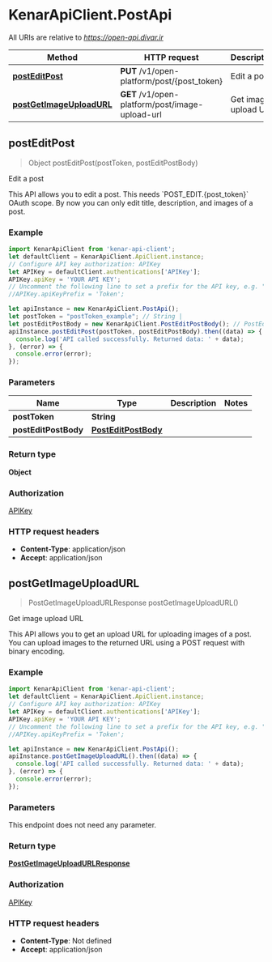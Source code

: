 # KenarApiClient.PostApi

All URIs are relative to *https://open-api.divar.ir*

Method | HTTP request | Description
------------- | ------------- | -------------
[**postEditPost**](PostApi.md#postEditPost) | **PUT** /v1/open-platform/post/{post_token} | Edit a post
[**postGetImageUploadURL**](PostApi.md#postGetImageUploadURL) | **GET** /v1/open-platform/post/image-upload-url | Get image upload URL



## postEditPost

> Object postEditPost(postToken, postEditPostBody)

Edit a post

This API allows you to edit a post. This needs &#x60;POST_EDIT.{post_token}&#x60; OAuth scope. By now you can only edit title, description, and images of a post.

### Example

```javascript
import KenarApiClient from 'kenar-api-client';
let defaultClient = KenarApiClient.ApiClient.instance;
// Configure API key authorization: APIKey
let APIKey = defaultClient.authentications['APIKey'];
APIKey.apiKey = 'YOUR API KEY';
// Uncomment the following line to set a prefix for the API key, e.g. "Token" (defaults to null)
//APIKey.apiKeyPrefix = 'Token';

let apiInstance = new KenarApiClient.PostApi();
let postToken = "postToken_example"; // String | 
let postEditPostBody = new KenarApiClient.PostEditPostBody(); // PostEditPostBody | 
apiInstance.postEditPost(postToken, postEditPostBody).then((data) => {
  console.log('API called successfully. Returned data: ' + data);
}, (error) => {
  console.error(error);
});

```

### Parameters


Name | Type | Description  | Notes
------------- | ------------- | ------------- | -------------
 **postToken** | **String**|  | 
 **postEditPostBody** | [**PostEditPostBody**](PostEditPostBody.md)|  | 

### Return type

**Object**

### Authorization

[APIKey](../README.md#APIKey)

### HTTP request headers

- **Content-Type**: application/json
- **Accept**: application/json


## postGetImageUploadURL

> PostGetImageUploadURLResponse postGetImageUploadURL()

Get image upload URL

This API allows you to get an upload URL for uploading images of a post. You can upload images to the returned URL using a POST request with binary encoding.

### Example

```javascript
import KenarApiClient from 'kenar-api-client';
let defaultClient = KenarApiClient.ApiClient.instance;
// Configure API key authorization: APIKey
let APIKey = defaultClient.authentications['APIKey'];
APIKey.apiKey = 'YOUR API KEY';
// Uncomment the following line to set a prefix for the API key, e.g. "Token" (defaults to null)
//APIKey.apiKeyPrefix = 'Token';

let apiInstance = new KenarApiClient.PostApi();
apiInstance.postGetImageUploadURL().then((data) => {
  console.log('API called successfully. Returned data: ' + data);
}, (error) => {
  console.error(error);
});

```

### Parameters

This endpoint does not need any parameter.

### Return type

[**PostGetImageUploadURLResponse**](PostGetImageUploadURLResponse.md)

### Authorization

[APIKey](../README.md#APIKey)

### HTTP request headers

- **Content-Type**: Not defined
- **Accept**: application/json

